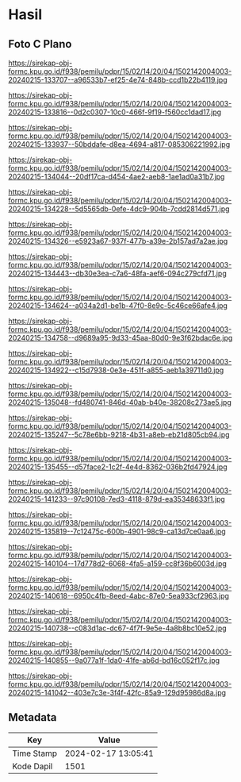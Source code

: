 # Hasil

## Foto C Plano

https://sirekap-obj-formc.kpu.go.id/f938/pemilu/pdpr/15/02/14/20/04/1502142004003-20240215-133707--a96533b7-ef25-4e74-848b-ccd1b22b4119.jpg

https://sirekap-obj-formc.kpu.go.id/f938/pemilu/pdpr/15/02/14/20/04/1502142004003-20240215-133816--0d2c0307-10c0-466f-9f19-f560cc1dad17.jpg

https://sirekap-obj-formc.kpu.go.id/f938/pemilu/pdpr/15/02/14/20/04/1502142004003-20240215-133937--50bddafe-d8ea-4694-a817-085306221992.jpg

https://sirekap-obj-formc.kpu.go.id/f938/pemilu/pdpr/15/02/14/20/04/1502142004003-20240215-134044--20df17ca-d454-4ae2-aeb8-1ae1ad0a31b7.jpg

https://sirekap-obj-formc.kpu.go.id/f938/pemilu/pdpr/15/02/14/20/04/1502142004003-20240215-134228--5d5565db-0efe-4dc9-904b-7cdd2814d571.jpg

https://sirekap-obj-formc.kpu.go.id/f938/pemilu/pdpr/15/02/14/20/04/1502142004003-20240215-134326--e5923a67-937f-477b-a39e-2b157ad7a2ae.jpg

https://sirekap-obj-formc.kpu.go.id/f938/pemilu/pdpr/15/02/14/20/04/1502142004003-20240215-134443--db30e3ea-c7a6-48fa-aef6-094c279cfd71.jpg

https://sirekap-obj-formc.kpu.go.id/f938/pemilu/pdpr/15/02/14/20/04/1502142004003-20240215-134624--a034a2d1-be1b-47f0-8e9c-5c46ce66afe4.jpg

https://sirekap-obj-formc.kpu.go.id/f938/pemilu/pdpr/15/02/14/20/04/1502142004003-20240215-134758--d9689a95-9d33-45aa-80d0-9e3f62bdac6e.jpg

https://sirekap-obj-formc.kpu.go.id/f938/pemilu/pdpr/15/02/14/20/04/1502142004003-20240215-134922--c15d7938-0e3e-451f-a855-aeb1a39711d0.jpg

https://sirekap-obj-formc.kpu.go.id/f938/pemilu/pdpr/15/02/14/20/04/1502142004003-20240215-135048--fd480741-846d-40ab-b40e-38208c273ae5.jpg

https://sirekap-obj-formc.kpu.go.id/f938/pemilu/pdpr/15/02/14/20/04/1502142004003-20240215-135247--5c78e6bb-9218-4b31-a8eb-eb21d805cb94.jpg

https://sirekap-obj-formc.kpu.go.id/f938/pemilu/pdpr/15/02/14/20/04/1502142004003-20240215-135455--d57face2-1c2f-4e4d-8362-036b2fd47924.jpg

https://sirekap-obj-formc.kpu.go.id/f938/pemilu/pdpr/15/02/14/20/04/1502142004003-20240215-141233--97c90108-7ed3-4118-879d-ea35348633f1.jpg

https://sirekap-obj-formc.kpu.go.id/f938/pemilu/pdpr/15/02/14/20/04/1502142004003-20240215-135819--7c12475c-600b-4901-98c9-ca13d7ce0aa6.jpg

https://sirekap-obj-formc.kpu.go.id/f938/pemilu/pdpr/15/02/14/20/04/1502142004003-20240215-140104--17d778d2-6068-4fa5-a159-cc8f36b6003d.jpg

https://sirekap-obj-formc.kpu.go.id/f938/pemilu/pdpr/15/02/14/20/04/1502142004003-20240215-140618--6950c4fb-8eed-4abc-87e0-5ea933cf2963.jpg

https://sirekap-obj-formc.kpu.go.id/f938/pemilu/pdpr/15/02/14/20/04/1502142004003-20240215-140738--c083d1ac-dc67-4f7f-9e5e-4a8b8bc10e52.jpg

https://sirekap-obj-formc.kpu.go.id/f938/pemilu/pdpr/15/02/14/20/04/1502142004003-20240215-140855--9a077a1f-1da0-41fe-ab6d-bd16c052f17c.jpg

https://sirekap-obj-formc.kpu.go.id/f938/pemilu/pdpr/15/02/14/20/04/1502142004003-20240215-141042--403e7c3e-3f4f-42fc-85a9-129d95986d8a.jpg


## Metadata

| Key        | Value               |
| ---------- | ------------------- |
| Time Stamp | 2024-02-17 13:05:41 |
| Kode Dapil | 1501                |



